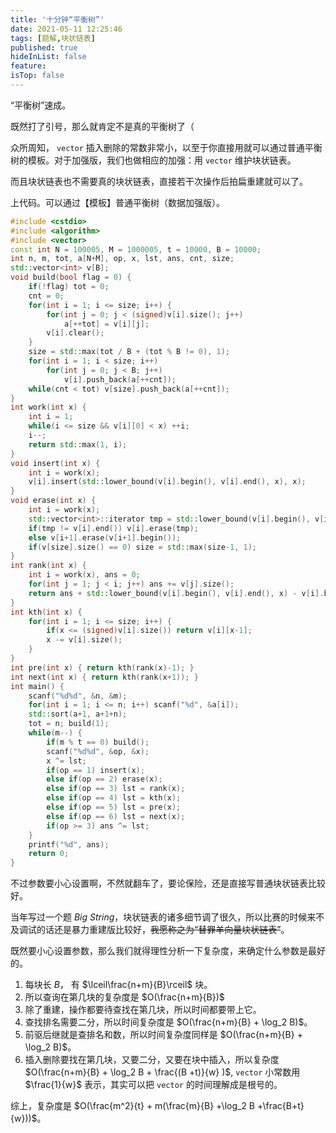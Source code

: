 ```yaml
---
title: '十分钟“平衡树”'
date: 2021-05-11 12:25:46
tags: [题解,块状链表]
published: true
hideInList: false
feature: 
isTop: false
---
```

“平衡树”速成。

<!-- more -->

既然打了引号，那么就肯定不是真的平衡树了（

众所周知， `vector`  插入删除的常数非常小，以至于你直接用就可以通过普通平衡树的模板。对于加强版，我们也做相应的加强：用 `vector`  维护块状链表。

而且块状链表也不需要真的块状链表，直接若干次操作后拍扁重建就可以了。

上代码。可以通过【模板】普通平衡树（数据加强版）。

```cpp
#include <cstdio>
#include <algorithm>
#include <vector>
const int N = 100005, M = 1000005, t = 10000, B = 10000; 
int n, m, tot, a[N+M], op, x, lst, ans, cnt, size;
std::vector<int> v[B];
void build(bool flag = 0) {
	if(!flag) tot = 0;
	cnt = 0;
	for(int i = 1; i <= size; i++) {
		for(int j = 0; j < (signed)v[i].size(); j++) 	
			a[++tot] = v[i][j];
		v[i].clear();
	}
	size = std::max(tot / B + (tot % B != 0), 1);
	for(int i = 1; i < size; i++)
		for(int j = 0; j < B; j++)
			v[i].push_back(a[++cnt]);
	while(cnt < tot) v[size].push_back(a[++cnt]);
}
int work(int x) {
	int i = 1;
	while(i <= size && v[i][0] < x) ++i;
	i--;
	return std::max(1, i);
}
void insert(int x) {
	int i = work(x);
	v[i].insert(std::lower_bound(v[i].begin(), v[i].end(), x), x);
}
void erase(int x) {
	int i = work(x);
	std::vector<int>::iterator tmp = std::lower_bound(v[i].begin(), v[i].end(), x);
	if(tmp != v[i].end()) v[i].erase(tmp);
	else v[i+1].erase(v[i+1].begin());
	if(v[size].size() == 0) size = std::max(size-1, 1);
}
int rank(int x) {
	int i = work(x), ans = 0;
	for(int j = 1; j < i; j++) ans += v[j].size();
	return ans + std::lower_bound(v[i].begin(), v[i].end(), x) - v[i].begin() + 1;
}
int kth(int x) {
	for(int i = 1; i <= size; i++) {
		if(x <= (signed)v[i].size()) return v[i][x-1];
		x -= v[i].size();
	}
}
int pre(int x) { return kth(rank(x)-1); }
int next(int x) { return kth(rank(x+1)); }
int main() {
	scanf("%d%d", &n, &m);
	for(int i = 1; i <= n; i++) scanf("%d", &a[i]);
	std::sort(a+1, a+1+n);
	tot = n; build(1);
	while(m--) {
		if(m % t == 0) build();
		scanf("%d%d", &op, &x);
		x ^= lst;
		if(op == 1) insert(x);
		else if(op == 2) erase(x);
		else if(op == 3) lst = rank(x);
		else if(op == 4) lst = kth(x);
		else if(op == 5) lst = pre(x);
		else if(op == 6) lst = next(x);
		if(op >= 3) ans ^= lst;
	}
	printf("%d", ans);
	return 0;
}
```

不过参数要小心设置啊，不然就翻车了，要论保险，还是直接写普通块状链表比较好。

当年写过一个题 *Big String*，块状链表的诸多细节调了很久，所以比赛的时候来不及调试的话还是暴力重建版比较好，~~我愿称之为“替罪羊向量块状链表”~~。

既然要小心设置参数，那么我们就得理性分析一下复杂度，来确定什么参数是最好的。

1. 每块长 $B$， 有 $\lceil\frac{n+m}{B}\rceil$ 块。
2. 所以查询在第几块的复杂度是 $O(\frac{n+m}{B})$
3. 除了重建，操作都要待查找在第几块，所以时间都要带上它。
4. 查找排名需要二分，所以时间复杂度是 $O(\frac{n+m}{B} + \log_2 B)$。
5. 前驱后继就是查排名和数，所以时间复杂度同样是  $O(\frac{n+m}{B} + \log_2 B)$。
6. 插入删除要找在第几块，又要二分，又要在块中插入，所以复杂度 $O(\frac{n+m}{B} + \log_2 B + \frac{(B +t)}{w} )$, `vector` 小常数用 $\frac{1}{w}$ 表示，其实可以把 `vector` 的时间理解成是根号的。

综上，复杂度是 $O(\frac{m^2}{t} + m(\frac{m}{B} +\log_2 B +\frac{B+t}{w}))$。